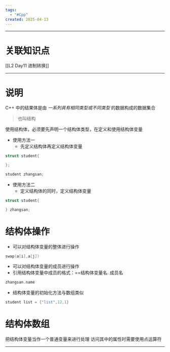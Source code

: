 ```yaml
---
tags:
  - "#Cpp"
created: 2025-04-13
---
```


---
# 关联知识点

[[L2 Day11 进制转换]]

---
# 说明

C++ 中的结果体是由 *一系列具有相同类型或不同类型* 的数据构成的数据集合

> 也叫结构

使用结构体，必须要先声明一个结构体类型，在定义和使用结构体变量

- 使用方法一
	- 先定义结构体再定义结构体变量

```C++
struct student{

};

student zhangsan;
```
- 使用方法二
	- 定义结构体的同时，定义结构体变量

```C++
struct student{

} zhangsan;
```
# 结构体操作

* 可以对结构体变量的整体进行操作

```C++
swap(a[i],a[j])
```

- 可以对结构体变量的成员进行操作
- 引用结构体变量中成员的格式：==结构体变量名. 成员名

```C++
zhangsan.name
```

- 结构体变量的初始化方法与数组类似

```C++
student list = {"list",12,1}
```
# 结构体数组

把结构体变量当作一个普通变量来进行处理
访问其中的属性时需要使用点运算符

---
